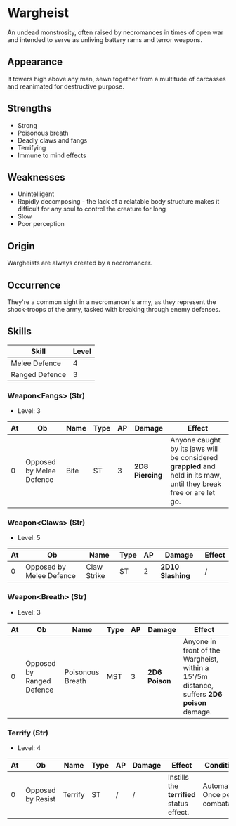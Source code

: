 # Wargheist
An undead monstrosity, often raised by necromances in times of open war and intended to serve as unliving battery rams and terror weapons. 

## Appearance
It towers high above any man, sewn together from a multitude of carcasses and reanimated for destructive purpose. 

## Strengths
* Strong
* Poisonous breath
* Deadly claws and fangs
* Terrifying
* Immune to mind effects

## Weaknesses
* Unintelligent
* Rapidly decomposing - the lack of a relatable body structure makes it difficult for any soul to control the creature for long
* Slow
* Poor perception

## Origin
Wargheists are always created by a necromancer. 

## Occurrence
They're a common sight in a necromancer's army, as they represent the shock-troops of the army, tasked with breaking through enemy defenses. 

## Skills
| Skill                    | Level | 
| ------------------------ | ----- | 
| Melee Defence            | 4     | 
| Ranged Defence           | 3     | 

### Weapon\<Fangs\> (Str)
* Level: 3

| At | **Ob**    | Name                    | Type | AP | Damage                | Effect |
| -- | --------- | ----------------------- | ---- | -- | --------------------- | ------ |
| 0  | Opposed by Melee Defence | Bite | ST | 3  | **2D8** **Piercing**  | Anyone caught by its jaws will be considered **grappled** and held in its maw, until they break free or are let go. |

### Weapon\<Claws\> (Str)
* Level: 5

| At | **Ob**    | Name                    | Type | AP | Damage                | Effect |
| -- | --------- | ----------------------- | ---- | -- | --------------------- | ------ |
| 0  | Opposed by Melee Defence | Claw Strike | ST | 2  | **2D10** **Slashing**  | / |

### Weapon\<Breath\> (Str)
* Level: 3

| At | **Ob**    | Name                    | Type | AP | Damage                | Effect |
| -- | --------- | ----------------------- | ---- | -- | --------------------- | ------ |
| 0  | Opposed by Ranged Defence | Poisonous Breath | MST | 3  | **2D6** **Poison**  | Anyone in front of the Wargheist, within a 15'/5m distance, suffers **2D6** **poison** damage. |

### Terrify (Str)
* Level: 4

| At | **Ob**    | Name                    | Type | AP | Damage     | Effect | Condition |
| -- | --------- | ----------------------- | ---- | -- | ---------- | ------ | --------- |
| 0  | Opposed by Resist | Terrify | ST | / | / | Instills the **terrified** status effect. | Automatic; Once per combatant. |
